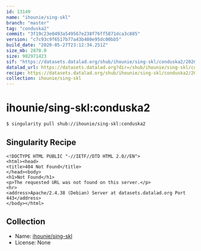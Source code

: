 ```yaml
---
id: 13149
name: "ihounie/sing-skl"
branch: "master"
tag: "conduska2"
commit: "3f19c23e0493a549567e238f76ff5871dca3c885"
version: "c7c93c9f6517b77a43b480e95dc00bb5"
build_date: "2020-05-27T23:12:34.251Z"
size_mb: 2870.0
size: 902971423
sif: "https://datasets.datalad.org/shub/ihounie/sing-skl/conduska2/2020-05-27-3f19c23e-c7c93c9f/c7c93c9f6517b77a43b480e95dc00bb5.sif"
datalad_url: https://datasets.datalad.org?dir=/shub/ihounie/sing-skl/conduska2/2020-05-27-3f19c23e-c7c93c9f/
recipe: https://datasets.datalad.org/shub/ihounie/sing-skl/conduska2/2020-05-27-3f19c23e-c7c93c9f/Singularity
collection: ihounie/sing-skl
---
```


# ihounie/sing-skl:conduska2

```bash
$ singularity pull shub://ihounie/sing-skl:conduska2
```

## Singularity Recipe

```singularity
<!DOCTYPE HTML PUBLIC "-//IETF//DTD HTML 2.0//EN">
<html><head>
<title>404 Not Found</title>
</head><body>
<h1>Not Found</h1>
<p>The requested URL was not found on this server.</p>
<hr>
<address>Apache/2.4.38 (Debian) Server at datasets.datalad.org Port 443</address>
</body></html>
```

## Collection

 - Name: [ihounie/sing-skl](https://github.com/ihounie/sing-skl)
 - License: None

